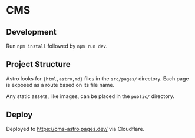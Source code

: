 # CMS

## Development

Run `npm install` followed by `npm run dev`.

## Project Structure

Astro looks for `{html,astro,md}` files in the `src/pages/` directory. Each page is exposed as a route based on its file name.

Any static assets, like images, can be placed in the `public/` directory.

## Deploy

Deployed to https://cms-astro.pages.dev/ via Cloudflare.
